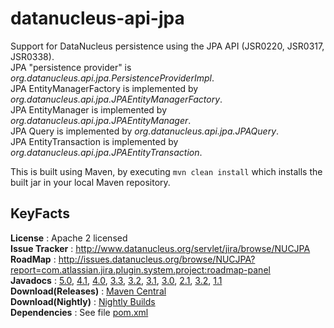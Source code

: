 # datanucleus-api-jpa

Support for DataNucleus persistence using the JPA API (JSR0220, JSR0317, JSR0338).  
JPA "persistence provider" is _org.datanucleus.api.jpa.PersistenceProviderImpl_.  
JPA EntityManagerFactory is implemented by _org.datanucleus.api.jpa.JPAEntityManagerFactory_.  
JPA EntityManager is implemented by _org.datanucleus.api.jpa.JPAEntityManager_.  
JPA Query is implemented by _org.datanucleus.api.jpa.JPAQuery_.  
JPA EntityTransaction is implemented by _org.datanucleus.api.jpa.JPAEntityTransaction_.  

This is built using Maven, by executing `mvn clean install` which installs the built jar in your local Maven repository.


## KeyFacts

__License__ : Apache 2 licensed  
__Issue Tracker__ : http://www.datanucleus.org/servlet/jira/browse/NUCJPA  
__RoadMap__ : http://issues.datanucleus.org/browse/NUCJPA?report=com.atlassian.jira.plugin.system.project:roadmap-panel  
__Javadocs__ : [5.0](http://www.datanucleus.org/javadocs/api.jpa/5.0/), [4.1](http://www.datanucleus.org/javadocs/api.jpa/4.1/), [4.0](http://www.datanucleus.org/javadocs/api.jpa/4.0/), [3.3](http://www.datanucleus.org/javadocs/api.jpa/3.3/), [3.2](http://www.datanucleus.org/javadocs/api.jpa/3.2/), [3.1](http://www.datanucleus.org/javadocs/api.jpa/3.1/), [3.0](http://www.datanucleus.org/javadocs/api.jpa/3.0/), [2.1](http://www.datanucleus.org/javadocs/api.jpa/2.1/), [3.2](http://www.datanucleus.org/javadocs/api.jpa/2.0/), [1.1](http://www.datanucleus.org/javadocs/api.jpa/1.1/)  
__Download(Releases)__ : [Maven Central](http://central.maven.org/maven2/org/datanucleus/datanucleus-api-jpa)  
__Download(Nightly)__ : [Nightly Builds](http://www.datanucleus.org/downloads/maven2-nightly/org/datanucleus/datanucleus-api-jpa)  
__Dependencies__ : See file [pom.xml](pom.xml)  

